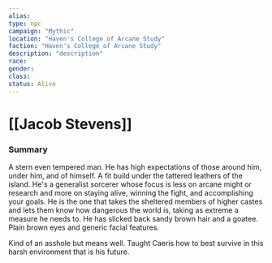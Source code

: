 ```yaml
---
alias: 
type: npc
campaign: "Mythic"
location: "Haven's College of Arcane Study"
faction: "Haven's College of Arcane Study"
description: "description"
race: 
gender:
class: 
status: Alive
---
```

# [[Jacob Stevens]]

### Summary
A stern even tempered man. He has high expectations of those around him, under him, and of himself. A fit build under the tattered leathers of the island. He's a generalist sorcerer whose focus is less on arcane might or research and more on staying alive, winning the fight, and accomplishing your goals. He is the one that takes the sheltered members of higher castes and lets them know how dangerous the world is, taking as extreme a measure he needs to. He has slicked back sandy brown hair and a goatee. Plain brown eyes and generic facial features.

Kind of an asshole but means well. Taught Caeris how to best survive in this harsh environment that is his future.


